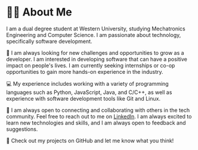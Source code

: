 # 👨‍💻 About Me

I am a dual degree student at Western University, studying Mechatronics Engineering and Computer Science. I am passionate about technology, specifically software development.

🚀 I am always looking for new challenges and opportunities to grow as a developer. I am interested in developing software that can have a positive impact on people's lives. I am currently seeking internships or co-op opportunities to gain more hands-on experience in the industry.

💻 My experience includes working with a variety of programming languages such as Python, JavaScript, Java, and C/C++, as well as experience with software development tools like Git and Linux.

🤝 I am always open to connecting and collaborating with others in the tech community. Feel free to reach out to me on [LinkedIn](https://www.linkedin.com/in/ameenalasady/). I am always excited to learn new technologies and skills, and I am always open to feedback and suggestions.

🌟 Check out my projects on GitHub and let me know what you think!
